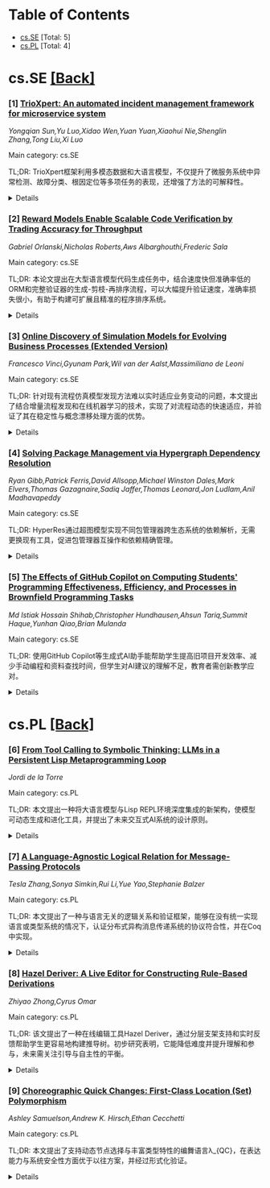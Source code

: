 <div id=toc></div>

# Table of Contents

- [cs.SE](#cs.SE) [Total: 5]
- [cs.PL](#cs.PL) [Total: 4]


<div id='cs.SE'></div>

# cs.SE [[Back]](#toc)

### [1] [TrioXpert: An automated incident management framework for microservice system](https://arxiv.org/abs/2506.10043)
*Yongqian Sun,Yu Luo,Xidao Wen,Yuan Yuan,Xiaohui Nie,Shenglin Zhang,Tong Liu,Xi Luo*

Main category: cs.SE

TL;DR: TrioXpert框架利用多模态数据和大语言模型，不仅提升了微服务系统中异常检测、故障分类、根因定位等多项任务的表现，还增强了方法的可解释性。


<details>
  <summary>Details</summary>
Motivation: 现有自动化事件管理方法主要依赖单一模态数据（如指标、日志、追踪信息），且难以同时支持异常检测、故障分类、根因定位等多任务。此外，现有方法缺乏明确的推理证据，解释性不足。

Method: 提出了TrioXpert框架，能够充分利用多模态数据（数值和文本），分别为不同模态设计独立数据处理流程，并利用大语言模型（LLMs）协作推理，支持多任务处理的同时提升可解释性。

Result: 在两个主流微服务系统数据集上，TrioXpert在异常检测、故障分类、根因定位三项任务上分别提升了4.7%-57.7%、2.1%-40.6%、1.6%-163.1%的性能。

Conclusion: TrioXpert通过多模态数据融合与大语言模型协同推理，实现了微服务系统事件管理的多任务高性能和高可解释性。

Abstract: Automated incident management plays a pivotal role in large-scale
microservice systems. However, many existing methods rely solely on
single-modal data (e.g., metrics, logs, and traces) and struggle to
simultaneously address multiple downstream tasks, including anomaly detection
(AD), failure triage (FT), and root cause localization (RCL). Moreover, the
lack of clear reasoning evidence in current techniques often leads to
insufficient interpretability. To address these limitations, we propose
TrioXpert, an end-to-end incident management framework capable of fully
leveraging multimodal data. TrioXpert designs three independent data processing
pipelines based on the inherent characteristics of different modalities,
comprehensively characterizing the operational status of microservice systems
from both numerical and textual dimensions. It employs a collaborative
reasoning mechanism using large language models (LLMs) to simultaneously handle
multiple tasks while providing clear reasoning evidence to ensure strong
interpretability. We conducted extensive evaluations on two popular
microservice system datasets, and the experimental results demonstrate that
TrioXpert achieves outstanding performance in AD (improving by 4.7% to 57.7%),
FT (improving by 2.1% to 40.6%), and RCL (improving by 1.6% to 163.1%) tasks.

</details>


### [2] [Reward Models Enable Scalable Code Verification by Trading Accuracy for Throughput](https://arxiv.org/abs/2506.10056)
*Gabriel Orlanski,Nicholas Roberts,Aws Albarghouthi,Frederic Sala*

Main category: cs.SE

TL;DR: 本论文提出在大型语言模型代码生成任务中，结合速度快但准确率低的ORM和完整验证器的生成-剪枝-再排序流程，可以大幅提升验证速度，准确率损失很小，有助于构建可扩展且精准的程序排序系统。


<details>
  <summary>Details</summary>
Motivation: 当前主流观点认为综合性验证器（如完整测试集）优先于ORM，但很少关注相关的权衡。本文旨在挑战这种假设，探索速度和准确率的取舍。

Method: 系统地研究了速度和准确性之间的权衡，通过引入生成-剪枝-再排序的流程，先用速度较快但准确率较低的验证器移除错误解，然后再排序。

Result: 通过生成-剪枝-再排序方法，能够实现11.65倍的速度提升，同时准确率仅下降8.33%。分析显示该方法能有效剔除高排名但错误的解，提高排序系统的规模化和准确性。

Conclusion: ORM（Outcome Reward Model）在代码任务的验证阶段，即使有完整测试集，仍然通过速度与准确率的权衡实现了规模化验证，显著提升了系统效率而损失较小的准确率。

Abstract: The standard paradigm for solving coding tasks via large language models
(LLMs) is to generate-then-rank programs, where the latter step uses a verifier
in the ranking process. The growing consensus is that a comprehensive verifier
(e.g., a full test suite) should be prioritized over an outcome reward model
(ORM) whenever possible, with little consideration given to the trade-offs
involved. We aim to challenge this assumption by systematically exploring the
tradeoff between speed and accuracy. We find that ORMs play a crucial role in
scaling verification through trading accuracy for speed, even when a
comprehensive verifier is available. Their value becomes especially apparent
when used in a generate-prune-then-rank approach, where a faster but less
accurate verifier removes incorrect solutions prior to ranking -- leading to a
system that is 11.65x faster while only being 8.33% less accurate than the full
test suite. We analyze the generate-prune-then-rank approach and show that it
works by filtering out incorrect but highly ranked solutions. These findings
enable the design of scalable and accurate program ranking systems.

</details>


### [3] [Online Discovery of Simulation Models for Evolving Business Processes (Extended Version)](https://arxiv.org/abs/2506.10049)
*Francesco Vinci,Gyunam Park,Wil van der Aalst,Massimiliano de Leoni*

Main category: cs.SE

TL;DR: 针对现有流程仿真模型发现方法难以实时适应业务变动的问题，本文提出了结合增量流程发现和在线机器学习的技术，实现了对流程动态的快速适应，并验证了其在稳定性与概念漂移处理方面的优势。


<details>
  <summary>Details</summary>
Motivation: 现有的业务流程仿真模型自动发现方法对实时环境的适应能力不足。随着业务环境的快速变化，企业需要仿真系统能够及时反映流程变化以提高效率、降低成本、提升客户满意度。

Method: 提出了一种结合增量流程发现与在线机器学习的方法，实时从数据流中获取并更新仿真模型。该技术在优先考虑最新数据影响的同时，保留了历史数据的信息，实现对流程动态变化的持续适应。

Result: 通过对四个不同事件日志的实验，验证了该方法在仿真过程中对最近数据赋予更高权重同时保持历史信息的优势。该方法能够生成更稳定的仿真结果，并且在处理概念漂移过程中表现出更强的鲁棒性。

Conclusion: 本文提出的流式仿真模型自动发现方法能够更好地适应业务环境的实时变化，兼顾新旧数据，提升了仿真的稳定性和鲁棒性。

Abstract: Business Process Simulation (BPS) refers to techniques designed to replicate
the dynamic behavior of a business process. Many approaches have been proposed
to automatically discover simulation models from historical event logs,
reducing the cost and time to manually design them. However, in dynamic
business environments, organizations continuously refine their processes to
enhance efficiency, reduce costs, and improve customer satisfaction. Existing
techniques to process simulation discovery lack adaptability to real-time
operational changes. In this paper, we propose a streaming process simulation
discovery technique that integrates Incremental Process Discovery with Online
Machine Learning methods. This technique prioritizes recent data while
preserving historical information, ensuring adaptation to evolving process
dynamics. Experiments conducted on four different event logs demonstrate the
importance in simulation of giving more weight to recent data while retaining
historical knowledge. Our technique not only produces more stable simulations
but also exhibits robustness in handling concept drift, as highlighted in one
of the use cases.

</details>


### [4] [Solving Package Management via Hypergraph Dependency Resolution](https://arxiv.org/abs/2506.10803)
*Ryan Gibb,Patrick Ferris,David Allsopp,Michael Winston Dales,Mark Elvers,Thomas Gazagnaire,Sadiq Jaffer,Thomas Leonard,Jon Ludlam,Anil Madhavapeddy*

Main category: cs.SE

TL;DR: HyperRes通过超图模型实现不同包管理器跨生态系统的依赖解析，无需更换现有工具，促进包管理器互操作和依赖精确管理。


<details>
  <summary>Details</summary>
Motivation: 目前各种编程语言和操作系统都拥有各自的包管理器，但彼此之间缺乏互操作性，多语种项目难以跨生态系统精确表达依赖关系，外部系统和硬件依赖也无法明确、版本化地指定。

Method: 作者提出了HyperRes，一个基于超图的形式化系统，用于描述版本化依赖解析。HyperRes能够表达多种现有生态系统，并解决跨生态的依赖约束。同时，作者将几十种现有包管理器的依赖关系翻译到HyperRes中进行统一建模。

Result: 实验表明，HyperRes可以实现当前各自独立的包管理器生态系统间的依赖解析，不需要用户更换包管理器，并能针对特定部署环境精确定制依赖求解。

Conclusion: HyperRes为版本化依赖解析提供了一个统一、强大且可扩展的形式化系统，实现了包管理器间的互操作性和精细化依赖管理。

Abstract: Package managers are everywhere, with seemingly every language and operating
system implementing their own solution. The lack of interoperability between
these systems means that multi-lingual projects are unable to express precise
dependencies across language ecosystems, and external system and hardware
dependencies are typically implicit and unversioned. We define HyperRes, a
formal system for describing versioned dependency resolution using a hypergraph
that is expressive enough to model many ecosystems and solve dependency
constraints across them. We define translations from dozens of existing package
managers to HyperRes and comprehensively demonstrate that dependency resolution
can work across ecosystems that are currently distinct. This does not require
users to shift their choice of package managers; instead, HyperRes allows for
the translation of packaging metadata between ecosystems, and for solving to be
precisely specialised to a particular deployment environment.

</details>


### [5] [The Effects of GitHub Copilot on Computing Students' Programming Effectiveness, Efficiency, and Processes in Brownfield Programming Tasks](https://arxiv.org/abs/2506.10051)
*Md Istiak Hossain Shihab,Christopher Hundhausen,Ahsun Tariq,Summit Haque,Yunhan Qiao,Brian Mulanda*

Main category: cs.SE

TL;DR: 使用GitHub Copilot等生成式AI助手能帮助学生提高旧项目开发效率、减少手动编程和资料查找时间，但学生对AI建议的理解不足，教育者需创新教学应对。


<details>
  <summary>Details</summary>
Motivation: 在现今软件产业中，毕业生将大概率加入已有代码基础、由他人开发的“brownfield”项目团队，而生成式人工智能（GenAI）编码助手如GitHub Copilot正在迅速改变软件开发实践。但目前尚不清楚GenAI对学生程序员完成brownfield开发任务的影响。

Method: 本研究设计了对照实验，让10名本科计算机专业学生在遗留Web应用中，分别在有Copilot和无Copilot两种情况下完成高度相似的brownfield开发任务；通过表现分析、行为分析和访谈的混合方法研究其影响。

Result: 使用Copilot时，学生完成任务速度提升35%，解决方案进展提升50%，手动编程时间降低11%，网络搜索时间减少12%，以上结果均有统计学意义（p<0.05）；但学生对Copilot建议的工作方式和原理存在不理解的担忧。

Conclusion: GenAI助手（如Copilot）能显著提升学生在brownfield开发中的效率和进展，同时改变其编程行为。教育者有必要探索融合GenAI助手优势并提升学生对建议理解及反思的新教学方法。

Abstract: When graduates of computing degree programs enter the software industry, they
will most likely join teams working on legacy code bases developed by people
other than themselves. In these so-called brownfield software development
settings, generative artificial intelligence (GenAI) coding assistants like
GitHub Copilot are rapidly transforming software development practices, yet the
impact of GenAI on student programmers performing brownfield development tasks
remains underexplored. This paper investigates how GitHub Copilot influences
undergraduate students' programming performance, behaviors, and understanding
when completing brownfield programming tasks in which they add new code to an
unfamiliar code base. We conducted a controlled experiment in which 10
undergraduate computer science students completed highly similar brownfield
development tasks with and without Copilot in a legacy web application. Using a
mixed-methods approach combining performance analysis, behavioral analysis, and
exit interviews, we found that students completed tasks 35% faster (p < 0.05)
and made 50% more solution progress p (< 0.05) when using Copilot. Moreover,
our analysis revealed that, when using Copilot, students spent 11% less time
manually writing code (p < 0.05), and 12% less time conducting web searches (p
< 0.05), providing evidence of a fundamental shift in how they engaged in
programming. In exit interviews, students reported concerns about not
understanding how or why Copilot suggestions work. This research suggests the
need for computing educators to develop new pedagogical approaches that
leverage GenAI assistants' benefits while fostering reflection on how and why
GenAI suggestions address brownfield programming tasks. Complete study results
and analysis are presented at https://ghcopilot-icer.github.io/.

</details>


<div id='cs.PL'></div>

# cs.PL [[Back]](#toc)

### [6] [From Tool Calling to Symbolic Thinking: LLMs in a Persistent Lisp Metaprogramming Loop](https://arxiv.org/abs/2506.10021)
*Jordi de la Torre*

Main category: cs.PL

TL;DR: 本文提出一种将大语言模型与Lisp REPL环境深度集成的新架构，使模型可动态生成和进化工具，并提出了未来交互式AI系统的设计原则。


<details>
  <summary>Details</summary>
Motivation: 当前大语言模型（LLMs）在与外部环境交互及工具生成方面存在局限，亟需开发能够支持动态工具构建、状态记忆及交互的架构。

Method: 提出一种新颖架构，将大语言模型与持久的交互式Lisp环境集成。通过在生成过程中嵌入Lisp表达式，并利用中间件进行拦截，实现REPL的程序化交互。系统能够使LLM定义、调用并进化自己的工具。

Result: 系统实现了LLM与Lisp环境的无缝集成，支持有状态的外部记忆、反射式编程及动态工具创造，并提出了设计框架与架构原则，以指导未来的交互式AI系统开发。

Conclusion: 本研究为符号编程与神经语言生成的融合提供了实现范式，为构建更具交互性和扩展性的AI系统奠定了基础。

Abstract: We propose a novel architecture for integrating large language models (LLMs)
with a persistent, interactive Lisp environment. This setup enables LLMs to
define, invoke, and evolve their own tools through programmatic interaction
with a live REPL. By embedding Lisp expressions within generation and
intercepting them via a middleware layer, the system allows for stateful
external memory, reflective programming, and dynamic tool creation. We present
a design framework and architectural principles to guide future implementations
of interactive AI systems that integrate symbolic programming with neural
language generation.

</details>


### [7] [A Language-Agnostic Logical Relation for Message-Passing Protocols](https://arxiv.org/abs/2506.10026)
*Tesla Zhang,Sonya Simkin,Rui Li,Yue Yao,Stephanie Balzer*

Main category: cs.PL

TL;DR: 本文提出了一种与语言无关的逻辑关系和验证框架，能够在没有统一实现语言或类型系统的情况下，认证分布式异构消息传递系统的协议符合性，并在Coq中实现。


<details>
  <summary>Details</summary>
Motivation: 随着分布式和异构系统（如云计算和物联网）的普及，应用程序越来越多地采用并发、消息传递和与外部对象（如物理设备或外部代码）的交互。如何验证这些系统是否遵循预期的交互协议成为一大挑战，因为传统基于统一编程语言或类型系统的方法已不适用。

Method: 提出并实现了一个用于分布式异构消息传递系统协议符合性认证的框架。该框架基于标签转换语义，发展出第一个与语言无关的逻辑关系，并在Coq定理证明器中实现。提供了对具体实例和类型系统下的应用程序的两种情景验证方案。

Result: 框架能够验证异构系统中的协议符合性，无需依赖统一的实现语言或类型系统，并适用于包括外部对象在内的各类实现。通过在Coq中机制化逻辑关系，成功应用于实际案例，包括一次性和逐实例验证。

Conclusion: 提出的与语言无关的逻辑关系以及基于标签转移的技术，为异构消息传递系统的协议验证提供了理论基础和实用工具，能够推进分布式及物联网安全和可靠性的发展。

Abstract: Today's computing landscape has been gradually shifting to applications
targeting distributed and *heterogeneous* systems, such as cloud computing and
Internet of Things (IoT) applications. These applications are predominantly
*concurrent*, employ *message-passing*, and interface with *foreign objects*,
ranging from externally implemented code to actual physical devices such as
sensors. Verifying that the resulting systems adhere to the intended protocol
of interaction is challenging -- the usual assumption of a common
implementation language, let alone a type system, no longer applies, ruling out
any verification method based on them. This paper develops a framework for
certifying *protocol compliance* of heterogeneous message-passing systems. It
contributes the first mechanization of a *language-agnostic logical relation*,
asserting that its inhabitants comply with the protocol specified. This
definition relies entirely on a labelled transition-based semantics,
accommodating arbitrary inhabitants, typed and untyped alike, including foreign
objects. As a case study, the paper considers two scenarios: (1) *per-instance
verification* of a specific application or hardware device, and (2)
*once-and-for-all verification* of well-typed applications for a given type
system. The logical relation and both scenarios are mechanized in the Coq
theorem prover.

</details>


### [8] [Hazel Deriver: A Live Editor for Constructing Rule-Based Derivations](https://arxiv.org/abs/2506.10781)
*Zhiyao Zhong,Cyrus Omar*

Main category: cs.PL

TL;DR: 该文提出了一种在线编辑工具Hazel Deriver，通过分层支架支持和实时反馈帮助学生更容易地构建推导树。初步研究表明，它能降低难度并提升理解和参与，未来需关注引导与自主性的平衡。


<details>
  <summary>Details</summary>
Motivation: 学生在学习编程语言和形式逻辑课程时，通常难以构建基于规则的推导树，其原因包括推理规则应用复杂、缺乏即时反馈以及手写证明所需的人工劳动多。

Method: 提出了Hazel Deriver，这是一个基于Hazel实时编程环境的网页编辑器。该工具通过多层级的支架支持，提供结构化、交互性强、鼓励迭代探索和实时反馈的推导树构建体验。

Result: 初步用户研究显示，Hazel Deriver能减少推导任务的主观难度，同时提升学生的概念理解和参与度。

Conclusion: Hazel Deriver有效帮助学生提高了推导树的构建效率和理解程度，但在系统引导与学习者自主性之间的平衡问题仍需进一步探讨。

Abstract: Students in programming languages and formal logic courses often struggle
with constructing rule-based derivation trees due to the complexity of applying
inference rules, the lack of immediate feedback, and the manual effort required
for handwritten proofs. We present Hazel Deriver, a live, web-based editor
designed to scaffold derivation construction through multiple layers of
support. Built on the Hazel live programming environment, it provides a
structured, interactive experience that encourages iterative exploration and
real-time feedback. A preliminary user study with former students suggests that
Hazel Deriver reduces the perceived difficulty of derivation tasks while
improving conceptual understanding and engagement. We discuss the design of its
layered scaffolding features and raise questions about balancing system
guidance with learner autonomy.

</details>


### [9] [Choreographic Quick Changes: First-Class Location (Set) Polymorphism](https://arxiv.org/abs/2506.10913)
*Ashley Samuelson,Andrew K. Hirsch,Ethan Cecchetti*

Main category: cs.PL

TL;DR: 本文提出了支持动态节点选择与丰富类型特性的编舞语言λ_{QC}，在表达能力与系统安全性方面优于以往方案，并经过形式化验证。


<details>
  <summary>Details</summary>
Motivation: 现有的编舞编程语言虽然开辟了并发系统编程的新范式，但缺乏现代系统关键特性，例如在运行时动态地选择并通知负责特定计算的节点。

Method: 提出了一种新型的类型化编舞语言λ_{QC}，支持一等进程名、类型及位置多态性，并能表达代数与递归数据类型及多节点值；同时用Rocq工具对理论结果和无死锁保证进行了形式化和机械化验证。

Result: λ_{QC}在表达能力上超越了既有方法，支持更复杂的数据结构与动态分配；同时理论上确保了分布式系统的安全性与无死锁。

Conclusion: 该工作通过λ_{QC}完善了编舞编程在动态节点分配和类型多样性方面的不足，推动了分布式并发系统安全、高效开发。

Abstract: Choreographic programming is a promising new paradigm for programming
concurrent systems where a developer writes a single centralized program that
compiles to individual programs for each node. Existing choreographic
languages, however, lack critical features integral to modern systems, like the
ability of one node to dynamically compute who should perform a computation and
send that decision to others. This work addresses this gap with $\lambda_{QC}$,
the first typed choreographic language with \emph{first class process names}
and polymorphism over both types and (sets of) locations. $\lambda_{QC}$ also
improves expressive power over previous work by supporting algebraic and
recursive data types as well as multiply-located values. We formalize and
mechanically verify our results in Rocq, including the standard choreographic
guarantee of deadlock freedom.

</details>
